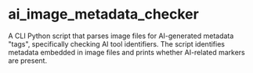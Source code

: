 # ai_image_metadata_checker
A CLI Python script that parses image files for AI-generated metadata "tags", specifically checking AI tool identifiers. The script identifies metadata embedded in image files and prints whether AI-related markers are present.
